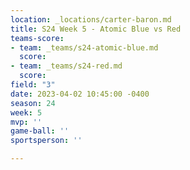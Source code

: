 ```yaml
---
location: _locations/carter-baron.md
title: S24 Week 5 - Atomic Blue vs Red
teams-score:
- team: _teams/s24-atomic-blue.md
  score: 
- team: _teams/s24-red.md
  score: 
field: "3"
date: 2023-04-02 10:45:00 -0400
season: 24
week: 5
mvp: ''
game-ball: ''
sportsperson: ''

---
```

